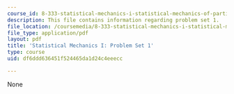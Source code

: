```yaml
---
course_id: 8-333-statistical-mechanics-i-statistical-mechanics-of-particles-fall-2013
description: This file contains information regarding problem set 1.
file_location: /coursemedia/8-333-statistical-mechanics-i-statistical-mechanics-of-particles-fall-2013/df6ddd636451f524465da1d24c4eeecc_MIT8_333F13_pset1.pdf
file_type: application/pdf
layout: pdf
title: 'Statistical Mechanics I: Problem Set 1'
type: course
uid: df6ddd636451f524465da1d24c4eeecc

---
```

None
